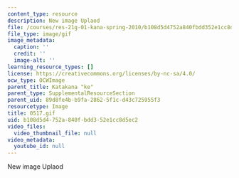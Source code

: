 ```yaml
---
content_type: resource
description: New image Uplaod
file: /courses/res-21g-01-kana-spring-2010/b108d5d4752a840fbdd352e1cc8d5ec2_0517.gif
file_type: image/gif
image_metadata:
  caption: ''
  credit: ''
  image-alt: ''
learning_resource_types: []
license: https://creativecommons.org/licenses/by-nc-sa/4.0/
ocw_type: OCWImage
parent_title: Katakana "ke"
parent_type: SupplementalResourceSection
parent_uid: 89d8fe4b-b9fa-2862-5f1c-d43c725955f3
resourcetype: Image
title: 0517.gif
uid: b108d5d4-752a-840f-bdd3-52e1cc8d5ec2
video_files:
  video_thumbnail_file: null
video_metadata:
  youtube_id: null
---
```

New image Uplaod